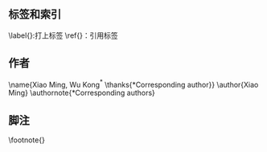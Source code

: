 

## 标签和索引

\label{}:打上标签
\ref{}：引用标签

## 作者
\name{Xiao Ming, Wu Kong$^{\ast}$ \thanks{*Corresponding author}}
\author{Xiao Ming}
\authornote{*Corresponding authors}
## 脚注 
\footnote{}